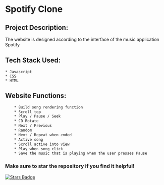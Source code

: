 # Spotify Clone
## Project Description:
The website is designed according to the interface of the music application Spotify
## Tech Stack Used:
    * Javascript
    * CSS
    * HTML
## Website Functions:
```bash
    * Build song rendering function
    * Scroll top
    * Play / Pause / Seek
    * CD Rotate
    * Next / Previous
    * Random
    * Next / Repeat when ended
    * Active song
    * Scroll active into view
    * Play when song click 
    * Save the music that is playing when the user presses Pause
```
### Make sure to star the repository if you find it helpful!
<a href="https://github.com/Quynh-Linh-IT/spotifyclone.github.io/stargazers"><img src="https://img.shields.io/github/stars/Quynh-Linh-IT/spotifyclone.github.io?color=yellow" alt="Stars Badge"/></a>

